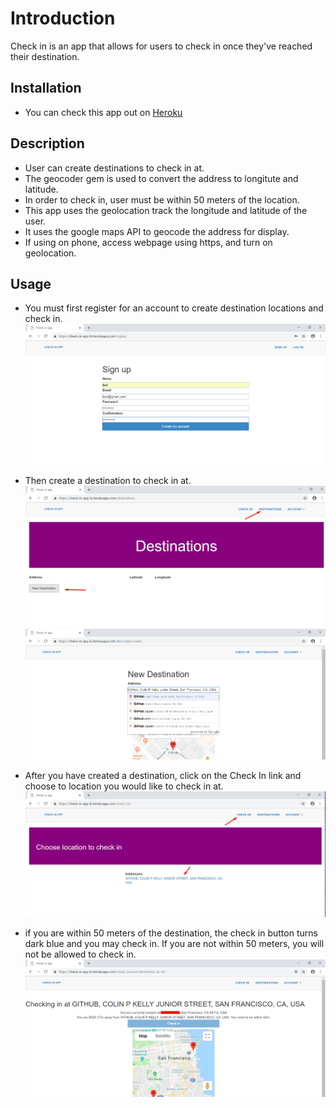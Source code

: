 # Introduction
Check in is an app that allows for users to check in once they've reached their destination.

## Installation
* You can check this app out on [Heroku](https://check-in-app-lz.herokuapp.com/)

## Description
* User can create destinations to check in at.
* The geocoder gem is used to convert the address to longitute and latitude.
* In order to check in, user must be within 50 meters of the location.
* This app uses the geolocation track the longitude and latitude of the user. 
* It uses the google maps API to geocode the address for display.
* If using on phone, access webpage using https, and turn on geolocation.


## Usage
* You must first register for an account to create destination locations and check in.
![Sign up](signup.png "Sign up")

* Then create a destination to check in at.
![All destinations](all_destinations.png "First to go All Destinations and click on Add Destination")
![Add destination](add_destination.png "Then enter in a destination")

* After you have created a destination, click on the Check In link and choose to location you would like to check in at.
![Check in locations](check_in_select_desination.png "Check in locations")

* if you are within 50 meters of the destination, the check in button turns dark blue and you may check in. If you are not within 50 meters, you will not be allowed to check in.
![Check in](check_in.png "Check In")